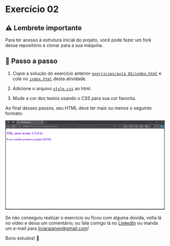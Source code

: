 # Exercício 02

## ⚠ Lembrete importante

Para ter acesso à estrutura inicial do projeto, você pode fazer um fork desse repositório e clonar para a sua máquina.

## 📑 Passo a passo


1. Copie a solução do exercício anterior [`exercicios/aula 01/index.html`](../aula%2001/index.html) e cole no [`index.html`](./index.html) desta atividade.

2. Adicione o arquivo [`style.css`](./style.css) ao html.

3. Mude a cor dos textos usando o CSS para sua cor favorita.

Ao final desses passos, seu HTML deve ter mais ou menos o seguinte formato:

![print da tela esperada ao final do exercício](./img/aula02.png)

Se não conseguiu realizar o exercício ou ficou com alguma dúvida, volta lá no vídeo e deixa um comentário; ou fala comigo lá no [LinkedIn](https://www.linkedin.com/in/liviarnascimento/) ou manda um e-mail para [liviaraianen@gmail.com](mailto:liviaraianen@gmail.com)! 

Bons estudos! 💜